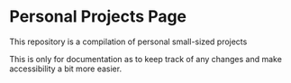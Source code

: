 # Personal Projects Page

This repository is a compilation of personal small-sized projects

This is only for documentation as to keep track of any changes and make
accessibility a bit more easier.

